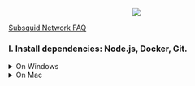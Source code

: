 <p align="center">
<picture>
    <img src="https://ibb.co/f9YCscF">
</picture>
</p>

[Subsquid Network FAQ](https://docs.subsquid.io/subsquid-network/)



### I. Install dependencies: Node.js, Docker, Git.

<details>
<summary>On Windows</summary>

1. Enable [Hyper-V](https://learn.microsoft.com/en-us/virtualization/hyper-v-on-windows/quick-start/enable-hyper-v).
2. Install [Docker for Windows](https://docs.docker.com/desktop/install/windows-install/).
3. Install NodeJS LTS using the [official installer](https://nodejs.org/en/download).
4. Install [Git for Windows](https://git-scm.com/download/win).

In all installs it is OK to leave all the options at their default values. You will need a terminal to complete this tutorial - [WSL](https://learn.microsoft.com/en-us/windows/wsl/install) bash is the preferred option.

</details>
<details>
<summary>On Mac</summary>

1. Install [Docker for Mac](https://docs.docker.com/desktop/install/mac-install/).
2. Install Git using the [installer](https://sourceforge.net/projects/git-osx-installer/) or by [other means](https://git-scm.com/download/mac).
3. Install NodeJS LTS using the [official installer](https://nodejs.org/en/download).


<details>
<summary>On Linux or Code spaces </summary>


### II. QUICK START 

Open a terminal and run
```bash

git clone <url>
```
cd Subsquid
```
sudo apt update
```
sudo apt install git
```
sudo apt install nodejs
```
sudo apt install npm
```
npm install -g npm@10.2.0
```
sudo apt-get install ca-certificates curl gnupg lsb-release -y
curl -fsSL https://download.docker.com/linux/ubuntu/gpg | sudo gpg --dearmor -o /usr/share/keyrings/docker-archive-keyring.gpg
echo "deb [arch=$(dpkg --print-architecture) signed-by=/usr/share/keyrings/docker-archive-keyring.gpg] https://download.docker.com/linux/ubuntu $(lsb_release -cs) stable" | sudo tee /etc/apt/sources.list.d/docker.list > /dev/null
sudo apt-get update
sudo apt-get install docker-ce docker-ce-cli containerd.io -y
```
npm config set prefix ~/Subsquid
```
export PATH="${HOME}/Subsquid/bin:$PATH"
```
cd Subsquid
```
npm install --global @subsquid/cli@latest
```

### Quest Single Proc !!!

cd my-single-chain-squid
```
npm config set prefix ~/my-single-chain-squid
```
export PATH="${HOME}/my-single-chain-squid/bin:$PATH"
```

<details>
<summary>>upload .Key</summary>
Press "Get Key" button in the quest card to obtain the `singleProc.key` key file. Save it to the `./query-gateway/keys` subfolder of the squid folder. The file will be used by the query gateway container.

</details>

### Running !!!

sqd up
npm ci
sqd build
sqd migration:apply
```
sqd run .
```
If the quest process is 100% complete and claim it. next Proc. key

### Stop running !!!

CTRL + C
```
sqd down
```
### Quest Double Proc !!!

cd ..
```
cd my-double-proc-squid
```
npm config set prefix ~/my-double-proc-squid
```
export PATH="${HOME}/my-double-proc-squid/bin:$PATH"
```
<details>
<summary>>upload .Key</summary>
Press "Get Key" button in the quest card to obtain the `doubleProc.key` key file. Save it to the `./query-gateway/keys` subfolder of the squid folder. The file will be used by the query gateway container.
</details>

### Running !!!
sqd up
npm ci
sqd build
sqd migration:apply
```
sqd run .
```
If the quest process is 100% complete and claim it. next Proc. key

### Stop running !!!

CTRL + C
```
sqd down
```
### Quest Triple Proc !!!

cd ..
```
cd my-triple-proc-squid
```
npm config set prefix ~/my-triple-proc-squid
```
export PATH="${HOME}/my-triple-proc-squid/bin:$PATH"
```

<details>
<summary>>upload .Key</summary>
Press "Get Key" button in the quest card to obtain the `tripleProc.key` key file. Save it to the `./query-gateway/keys` subfolder of the squid folder. The file will be used by the query gateway container.

</details>

### Running !!!

sqd up
npm ci
sqd build
sqd migration:apply
```
sqd run .
```
If the quest process is 100% complete and claim it. next Proc. key

### Stop running !!!

CTRL + C
```
sqd down
```

### Quest Quad Proc 

cd ..
```
cd my-quad-proc-squid
```
npm config set prefix ~/my-quad-proc-squid
```
export PATH="${HOME}/my-quad-proc-squid/bin:$PATH"
```

<details>
<summary>>upload Key quadproc.key</summary>
Press "Get Key" button in the quest card to obtain the `quadProc.key` key file. Save it to the `./query-gateway/keys` subfolder of the squid folder. The file will be used by the query gateway container.
</details>
### Running

sqd up
npm ci
sqd build
sqd migration:apply
```
sqd run .
```
If the quest process is 100% complete and claim it. next Proc. key

### Stop running

CTRL + C
```
sqd down
```

### The command should output lines like these:
   ```
   [api] 09:56:02 WARN  sqd:graphql-server enabling dumb in-memory cache (size: 100mb, ttl: 1000ms, max-age: 1000ms)
   [api] 09:56:02 INFO  sqd:graphql-server listening on port 4350
   [processor] 09:56:04 INFO  sqd:processor processing blocks from 6000000
   [processor] 09:56:05 INFO  sqd:processor using archive data source
   [processor] 09:56:05 INFO  sqd:processor prometheus metrics are served at port 33097
   [processor] 09:56:08 INFO  sqd:processor:mapping Burned 59865654 Gwei from 6000000 to 6016939
   [processor] 09:56:08 INFO  sqd:processor 6016939 / 17743832, rate: 5506 blocks/sec, mapping: 304 blocks/sec, 182 items/sec, eta: 36m
   ```
   The squid should sync in 10-15 minutes. When it's done, stop it with Ctrl-C, then stop and remove the auxiliary containers with
   ```bash
   